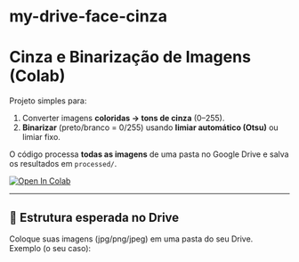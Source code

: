 # my-drive-face-cinza
# Cinza e Binarização de Imagens (Colab)

Projeto simples para:
1. Converter imagens **coloridas → tons de cinza** (0–255).
2. **Binarizar** (preto/branco = 0/255) usando **limiar automático (Otsu)** ou limiar fixo.

O código processa **todas as imagens** de uma pasta no Google Drive e salva os resultados em `processed/`.

[![Open In Colab](https://colab.research.google.com/assets/colab-badge.svg)](https://colab.research.google.com/github/<seu-usuario>/<seu-repo>/blob/main/notebook.ipynb)

---

## 📂 Estrutura esperada no Drive

Coloque suas imagens (jpg/png/jpeg) em uma pasta do seu Drive.  
Exemplo (o seu caso):

